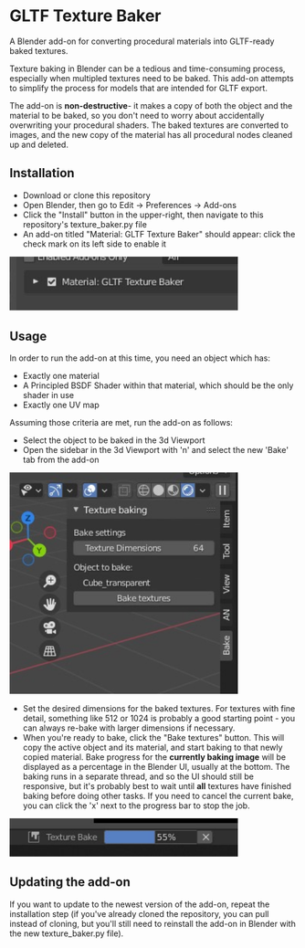 # GLTF Texture Baker

A Blender add-on for converting procedural materials into GLTF-ready baked textures.

Texture baking in Blender can be a tedious and time-consuming process, especially when multipled textures need to be baked. This add-on attempts to simplify the process for models that are intended for GLTF export. 

The add-on is **non-destructive**- it makes a copy of both the object and the material to be baked, so you don't need to worry about accidentally overwriting your procedural shaders. The baked textures are converted to images, and the new copy of the material has all procedural nodes cleaned up and deleted.

## Installation

* Download or clone this repository
* Open Blender, then go to Edit -> Preferences -> Add-ons
* Click the "Install" button in the upper-right, then navigate to this repository's texture_baker.py file
* An add-on titled "Material: GLTF Texture Baker" should appear: click the check mark on its left side to enable it
<img src="./images/addon_checkbox.jpg" alt="addon checkbox" width="400"/>

## Usage
In order to run the add-on at this time, you need an object which has:
* Exactly one material
* A Principled BSDF Shader within that material, which should be the only shader in use
* Exactly one UV map

Assuming those criteria are met, run the add-on as follows:
* Select the object to be baked in the 3d Viewport
* Open the sidebar in the 3d Viewport with 'n' and select the new 'Bake' tab from the add-on
<img src="./images/bake_sidebar.jpg" alt="texture baking sidebar" width="400"/>

* Set the desired dimensions for the baked textures. For textures with fine detail, something like 512 or 1024 is probably a good starting point - you can always re-bake with larger dimensions if necessary.
* When you're ready to bake, click the "Bake textures" button. This will copy the active object and its material, and start baking to that newly copied material. 
Bake progress for the **currently baking image** will be displayed as a percentage in the Blender UI, usually at the bottom. The baking runs in a separate thread, and so the UI should still be responsive, but it's probably best to wait until **all** textures have finished baking before doing other tasks.
If you need to cancel the current bake, you can click the 'x' next to the progress bar to stop the job.
<img src="./images/bake_progress.jpg" alt="bake progress" width="400"/>

## Updating the add-on

If you want to update to the newest version of the add-on, repeat the installation step (if you've already cloned the repository, you can pull instead of cloning, but you'll still need to reinstall the add-on in Blender with the new texture_baker.py file).